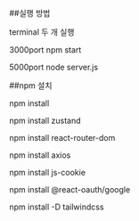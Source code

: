 ##실행 방법

terminal 두 개 실행

3000port npm start

5000port node server.js 

##npm 설치

npm install

npm install zustand

npm install react-router-dom

npm install axios

npm install js-cookie

npm install @react-oauth/google

npm install -D tailwindcss
